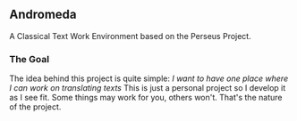 ## Andromeda
A Classical Text Work Environment based on the Perseus Project.

### The Goal
The idea behind this project is quite simple: _I want to have one place where I can work on translating texts_
This is just a personal project so I develop it as I see fit. Some things may work for you, others won't. That's the nature of the project.

